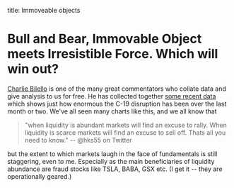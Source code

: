 title: Immoveable objects


# Bull and Bear, Immovable Object meets Irresistible Force. Which will win out?

[Charlie Bilello](https://compoundadvisors.com) is one of the many
great commentators who collate data and give analysis to us for free. 
He has collected together [some recent data](/2020/dazed-and-confused) which shows just how enormous the C-19 disruption
has been over the last month or two. 
We've all seen many charts like this, and we all know that 
>"when liquidity is abundant markets will find an excuse to rally. When liquidity is scarce markets will find an excuse to sell off. Thats all you need to know." -- @hks55 on Twitter

but the extent to which markets laugh in the face of fundamentals is still staggering, even to me. 
Especially as the main beneficiaries of liquidity abundance are fraud stocks like TSLA, BABA, GSX etc. (I get it -- they are operationally geared.)

